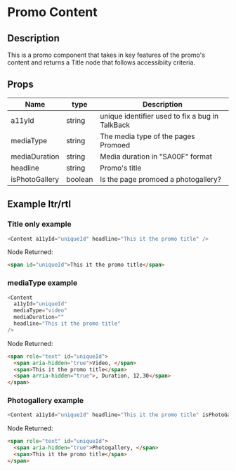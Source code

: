 # Promo Content

## Description

This is a promo component that takes in key features of the promo's content and returns a Title node that follows accessibiity criteria.

## Props

| Name           | type    | Description                                     |
| -------------- | ------- | ----------------------------------------------- |
| a11yId         | string  | unique identifier used to fix a bug in TalkBack |
| mediaType      | string  | The media type of the pages Promoed             |
| mediaDuration  | string  | Media duration in "SA00F" format                |
| headline       | string  | Promo's title                                   |
| isPhotoGallery | boolean | Is the page promoed a photogallery?             |

## Example ltr/rtl

### Title only example

```javascript
<Content a11yId="uniqueId" headline="This it the promo title" />
```

Node Returned:

```html
<span id="uniqueId">This it the promo title</span>
```

### mediaType example

```javascript
<Content
  a11yId="uniqueId"
  mediaType="video"
  mediaDuration=""
  headline="This it the promo title"
/>
```

Node Returned:

```html
<span role="text" id="uniqueId">
  <span aria-hidden="true">Video, </span>
  <span>This it the promo title</span>
  <span arria-hidden="true">, Duration, 12,30</span>
</span>
```

### Photogallery example

```javascript
<Content a11yId="uniqueId" headline="This it the promo title" isPhotoGallery />
```

Node Returned:

```html
<span role="text" id="uniqueId">
  <span aria-hidden="true">Photogallery, </span>
  <span>This it the promo title</span>
</span>
```
